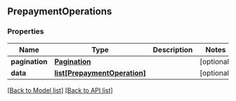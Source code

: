 ## PrepaymentOperations

### Properties
Name | Type | Description | Notes
------------ | ------------- | ------------- | -------------
**pagination** | [**Pagination**](#Pagination) |  | [optional] 
**data** | [**list[PrepaymentOperation]**](#PrepaymentOperation) |  | [optional] 

[[Back to Model list]](#documentation-for-models) [[Back to API list]](#documentation-for-api-endpoints)


